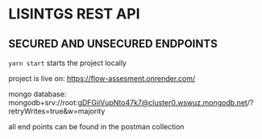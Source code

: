 # LISINTGS REST API

## SECURED AND UNSECURED ENDPOINTS

```yarn start``` starts the project locally

project is live on: https://flow-assesment.onrender.com/

mongo database: mongodb+srv://root:gDFGiiVupNto47k7@cluster0.wswuz.mongodb.net/?retryWrites=true&w=majority


all end points can be found in the postman collection
 
